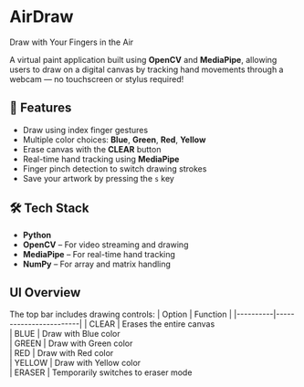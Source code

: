 # AirDraw
Draw with Your Fingers in the Air

A virtual paint application built using **OpenCV** and **MediaPipe**, allowing users to draw on a digital canvas by tracking hand movements through a webcam — no touchscreen or stylus required!

## 🎯 Features

-  Draw using index finger gestures  
-  Multiple color choices: **Blue**, **Green**, **Red**, **Yellow**  
-  Erase canvas with the **CLEAR** button  
-  Real-time hand tracking using **MediaPipe**  
-  Finger pinch detection to switch drawing strokes  
-  Save your artwork by pressing the `s` key  

## 🛠️ Tech Stack

- **Python**  
- **OpenCV** – For video streaming and drawing  
- **MediaPipe** – For real-time hand tracking  
- **NumPy** – For array and matrix handling  

##  UI Overview

The top bar includes drawing controls:
| Option   | Function               |
|----------|------------------------|
| CLEAR    | Erases the entire canvas  
| BLUE     | Draw with Blue color  
| GREEN    | Draw with Green color  
| RED      | Draw with Red color  
| YELLOW   | Draw with Yellow color  
| ERASER   | Temporarily switches to eraser mode  

